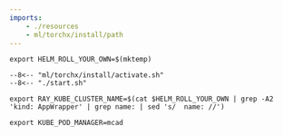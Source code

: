 ```yaml
---
imports:
    - ./resources
    - ml/torchx/install/path
---
```


```shell
export HELM_ROLL_YOUR_OWN=$(mktemp)
```

```shell
--8<-- "ml/torchx/install/activate.sh"
--8<-- "./start.sh"
```

```shell
export RAY_KUBE_CLUSTER_NAME=$(cat $HELM_ROLL_YOUR_OWN | grep -A2 'kind: AppWrapper' | grep name: | sed 's/  name: //')
```

```shell
export KUBE_POD_MANAGER=mcad
```
